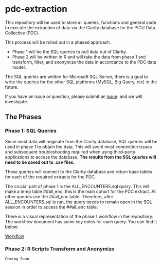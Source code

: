 # pdc-extraction


This repository will be used to store all queries, functions and general code to execute the extraction of data via the Clarity database for the PICU Data Collective (PDC).

This process will be rolled out in a phased approach. 

- Phase 1 will be the SQL queries to pull data out of Clarity. 
- Phase 2 will be written in R and will take the data from phase 1 and transform, filter, and anonymize the data in accordance to the PDC data model. 

The SQL queries are written for Microsoft SQL Server, there is a goal to write the queries for the other SQL platforms (MySQL, Big Query, etc) in the future.

If you have an issue or question, please submit an [issue](https://github.com/Lab-for-Integrated-Decision-Support/pdc-extraction/issues): and we will investigate.

## The Phases

### Phase 1: SQL Queries
Since most data will originate from the Clarity database, SQL queries will be used in phase 1 to obtain the data. This will avoid most connection issues and subsequent   troubleshooting required when using third-party applications to access the database. **The results from the SQL queries will need to be saved out to .csv files.** 

These queries will connect to the Clarity database and return base tables for each of the required extracts for the PDC. 

The crucial part of phase 1 is the ALL_ENCOUNTERS.sql query. This will make a temp table ##all_enc, this is the main cohort for the PDC extract. All other queries use the ##all_enc table. Therefore, after ALL_ENCOUNTERS.sql is run, the query needs to remain open in the SQL session in order to access the ##all_enc table. 

There is a visual representation of the phase 1 workflow in the repositiory. The workflow document has some key notes for each query. You can find it below:

[Workflow](https://github.com/Lab-for-Integrated-Decision-Support/pdc-extraction/blob/63465d361f8d7466ab34cda203e665dc5631ba6f/PHASE_1/PDC%20Extract%20Work%20Flow.pdf)
	

### Phase 2: R Scripts Transform and Anonymize

	Coming Soon
